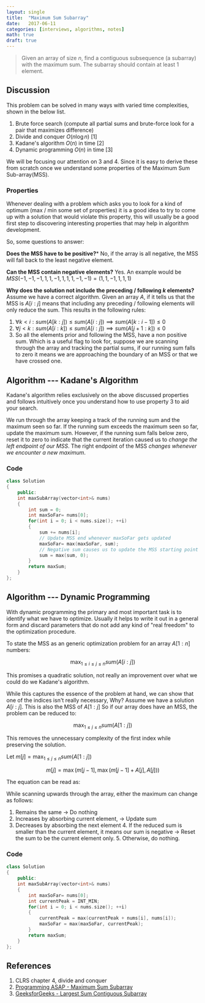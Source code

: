```yaml
---
layout: single
title:  "Maximum Sum Subarray"
date:   2017-06-11
categories: [interviews, algorithms, notes]
math: true
draft: true
---
```


> Given an array of size $n$, find a contiguous subsequence (a subarray) with the maximum sum. The subarray should contain at least 1 element.


## Discussion
This problem can be solved in many ways with varied time complexities, shown in the below list.

1. Brute force search (compute all partial sums and brute-force look for a pair that maximizes difference)
2. Divide and conquer $O(n \log{n})$ [1]
3. Kadane's algorithm $O(n)$ in time [2]
4. Dynamic programming $O(n)$ in time [3]

We will be focusing our attention on 3 and 4. Since it is easy to derive these from scratch once we understand some properties of the Maximum Sum Sub-array(MSS).

### Properties
Whenever dealing with a problem which asks you to look for a kind of optimum (max / min some set of properties) it is a good idea to try to come up with a solution that would violate this property, this will usually be a good first step to discovering interesting properties that may help in algorithm development.

So, some questions to answer:

**Does the MSS have to be positive?***
No, if the array is all negative, the MSS will fall back to the least negative element.

**Can the MSS contain negative elements?**
Yes. An example would be $MSS(-1, -1, -1, 1, 1, -1, 1, 1, 1, -1, -1) = (1, 1, -1, 1, 1, 1)$

**Why does the solution not include the preceding / following $k$ elements?**
Assume we have a correct algorithm. Given an array $A$, if it tells us that the MSS is $A[i:j]$ means that including any preceding / following elements will only reduce the sum. This results in the following rules:
1. $\forall k < i: sum(A[k:j]) \leq sum(A[i:j]) \implies sum(A[k:i-1]) \leq 0$
2. $\forall j < k: sum(A[i:k]) \leq sum(A[i:j])\implies sum(A[j+1:k]) \leq 0$
3. So all the elements prior and following the MSS, have a non positive sum. Which is a useful flag to look for, suppose we are scanning through the array and tracking the partial sums, if our running sum falls to zero it means we are approaching the boundary of an MSS or that we have crossed one.


## Algorithm --- Kadane's Algorithm
Kadane's algorithm relies exclusively on the above discussed properties and follows intuitively once you understand how to use property $3$ to aid your search.

We run through the array keeping a track of the running sum and the maximum seen so far. If the running sum exceeds the maximum seen so far, update the maximum sum. However, if the running sum falls below zero, reset it to zero to indicate that the current iteration caused us to *change the left endpoint of our MSS*. The right endpoint of the MSS *changes whenever we encounter a new maximum*.

### Code
```cpp
class Solution
{
    public:
    int maxSubArray(vector<int>& nums)
    {
        int sum = 0;
        int maxSoFar= nums[0];
        for(int i = 0; i < nums.size(); ++i)
        {
            sum += nums[i];
            // Update MSS end whenever maxSoFar gets updated
            maxSoFar= max(maxSoFar, sum);
            // Negative sum causes us to update the MSS starting point
            sum = max(sum, 0);
        }
        return maxSum;
    }
};
```


## Algorithm --- Dynamic Programming
With dynamic programming the primary and most important task is to identify what we have to optimize. Usually it helps to write it out in a general form and discard parameters that do not add any kind of "real freedom" to the optimization procedure.

To state the MSS as an generic optimization problem for an array $A[1:n]$ numbers:

$$\max_{1 \leq i \leq j \leq n}{sum(A[i:j])}$$

This promises a quadratic solution, not really an improvement over what we could do we Kadane's algorithm.

While this captures the essence of the problem at hand, we can show that one of the indices isn't really necessary, Why? Assume we have a solution $A[i:j]$. This is also the MSS of $A[1:j]$ So if our array does have an MSS, the problem can be reduced to:

$$\max_{1 \leq j \leq n}{sum(A[1:j])}$$

This removes the unnecessary complexity of the first index while preserving the solution.

Let $m[j] = \max_{1 \leq j \leq n}{sum(A[1:j])}$

$$
m[j] = \max(m[j - 1], \max(m[j - 1] + A[j], A[j]))
$$

The equation can be read as:

While scanning upwards through the array, either the maximum can change as follows:

1. Remains the same $\rightarrow$ Do nothing
2. Increases by absorbing current element, $\rightarrow$ Update sum
3. Decreases by absorbing the next element
	4. If the reduced sum is smaller than the current element, it means our sum is negative $\rightarrow$ Reset the sum to be the current element only.
	5. Otherwise, do nothing.

### Code
```cpp
class Solution
{
    public:
    int maxSubArray(vector<int>& nums)
    {
        int maxSoFar= nums[0];
        int currentPeak = INT_MIN;
        for(int i = 0; i < nums.size(); ++i)
        {
	        currentPeak = max(currentPeak + nums[i], nums[i]);
			maxSoFar = max(maxSoFar, currentPeak);
        }
        return maxSum;
    }
};
```

## References
1. CLRS chapter 4, divide and conquer
2. [Programming ASAP - Maximum Sum Subarray](https://programmingasap.wordpress.com/2015/04/22/the-maximum-subarray/)
3. [GeeksforGeeks - Largest Sum Contiguous Subarray](http://www.geeksforgeeks.org/largest-sum-contiguous-subarray/)
